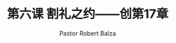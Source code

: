 ---
weight: 6
title: 第六课 割礼之约——创第17章
author: Pastor Robert Balza
translator: 
attach: 106/106-6.pdf
---
